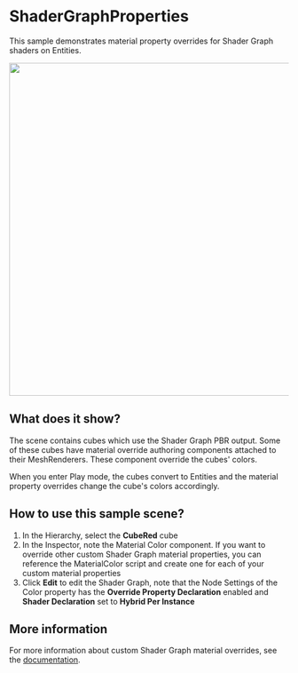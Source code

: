 # ShaderGraphProperties

This sample demonstrates material property overrides for Shader Graph shaders on Entities.

<img src="../../../READMEimages/ShaderGraphProperties.PNG" width="600">

## What does it show?

The scene contains cubes which use the Shader Graph PBR output. Some of these cubes have material override authoring components attached to their MeshRenderers. These component override the cubes' colors.

When you enter Play mode, the cubes convert to Entities and the material property overrides change the cube's colors accordingly.

## How to use this sample scene?

1. In the Hierarchy, select the **CubeRed** cube
2. In the Inspector, note the Material Color component. If you want to override other custom Shader Graph material properties, you can reference the MaterialColor script and create one for each of your custom material properties
3. Click **Edit** to edit the Shader Graph, note that the Node Settings of the Color property has the **Override Property Declaration** enabled and **Shader Declaration** set to **Hybrid Per Instance**


## More information

For more information about custom Shader Graph material overrides, see the [documentation](https://docs.unity3d.com/Packages/com.unity.rendering.hybrid@latest/index.html).
